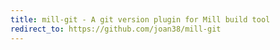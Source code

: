 ```yaml
---
title: mill-git - A git version plugin for Mill build tool
redirect_to: https://github.com/joan38/mill-git
---
```


